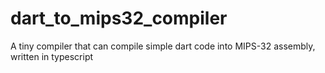 # dart_to_mips32_compiler
A tiny compiler that can compile simple dart code into MIPS-32 assembly, written in typescript
